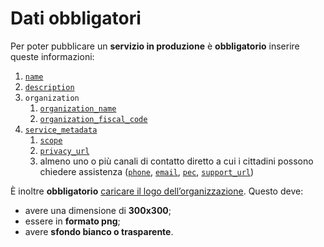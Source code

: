 # Dati obbligatori

Per poter pubblicare un **servizio in produzione** è **obbligatorio** inserire queste informazioni:

1. [`name`](attributi.md#service\_name)
2. [`description`](service-metadata.md#description)
3. `organization`
   1. [`organization_name`](attributi.md#organization\_name)
   2. [`organization_fiscal_code`](attributi.md#organization\_fiscal\_code)
4. [`service_metadata`](service-metadata.md)
   1. [`scope`](service-metadata.md#scope)
   2. [`privacy_url`](service-metadata.md#privacy\_url)
   3. almeno uno o più canali di contatto diretto a cui i cittadini possono chiedere assistenza ([`phone`](service-metadata.md#phone), [`email`](service-metadata.md#email), [`pec`](service-metadata.md#pec), [`support_url`](service-metadata.md#support\_url))

È inoltre **obbligatorio** [caricare il logo dell’organizzazione](../../../api-e-specifiche/api-servizi/upload-organization-logo.md). Questo deve:

* avere una dimensione di **300x300**;
* essere in **formato png**;
* avere **sfondo bianco o trasparente**.
